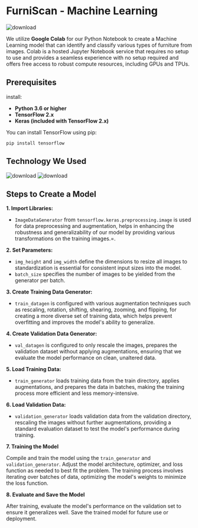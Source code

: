 # FurniScan - Machine Learning
![download](https://github.com/FurniScan-C241-PS170/machine-learning/assets/147247858/7c701001-c139-4fb3-947c-cc271c732890)

We utilize **Google Colab** for our Python Notebook to create a Machine Learning model that can identify and classify various types of furniture from images. Colab is a hosted Jupyter Notebook service that requires no setup to use and provides a seamless experience with no setup required and offers free access to robust compute resources, including GPUs and TPUs.


## Prerequisites

 install:

- **Python 3.6 or higher**
- **TensorFlow 2.x**
- **Keras (included with TensorFlow 2.x)**
  
You can install TensorFlow using pip:
```
pip install tensorflow

```

## Technology We Used

![download](https://github.com/FurniScan-C241-PS170/machine-learning/assets/147247858/0f3c1e84-261c-47d4-8d3c-161f5e675797)
![download](https://github.com/FurniScan-C241-PS170/machine-learning/assets/147247858/291d105d-6dae-4780-9385-d58a1b6bf44d)

## Steps to Create a Model

**1. Import Libraries:**

- `ImageDataGenerator` from `tensorflow.keras.preprocessing.image` is used for data preprocessing and augmentation, helps in enhancing the robustness and generalizability of our model by providing various transformations on the training images.=.

**2. Set Parameters:**

- `img_height` and `img_width` define the dimensions to resize all images to standardization is essential for consistent input sizes into the model.
- `batch_size` specifies the number of images to be yielded from the generator per batch.

**3. Create Training Data Generator:**

- `train_datagen` is configured with various augmentation techniques such as rescaling, rotation, shifting, shearing, zooming, and flipping, for creating a more diverse set of training data, which helps prevent overfitting and improves the model's ability to generalize.

**4. Create Validation Data Generator:**

- `val_datagen` is configured to only rescale the images, prepares the validation dataset without applying augmentations, ensuring that we evaluate the model performance on clean, unaltered data.

**5. Load Training Data:**

- `train_generator` loads training data from the train directory, applies augmentations, and prepares the data in batches, making the training process more efficient and less memory-intensive.

**6. Load Validation Data:**

- `validation_generator` loads validation data from the validation directory, rescaling the images without further augmentations, providing a standard evaluation dataset to test the model's performance during training.

**7. Training the Model**

Compile and train the model using the `train_generator` and `validation_generator`. Adjust the model architecture, optimizer, and loss function as needed to best fit the problem. The training process involves iterating over batches of data, optimizing the model's weights to minimize the loss function.

**8. Evaluate and Save the Model**

After training, evaluate the model's performance on the validation set to ensure it generalizes well. Save the trained model for future use or deployment.

